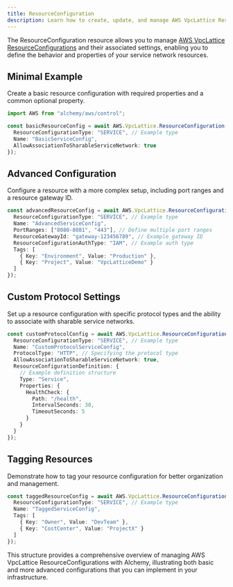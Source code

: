 ```yaml
---
title: ResourceConfiguration
description: Learn how to create, update, and manage AWS VpcLattice ResourceConfigurations using Alchemy Cloud Control.
---
```



The ResourceConfiguration resource allows you to manage [AWS VpcLattice ResourceConfigurations](https://docs.aws.amazon.com/vpclattice/latest/userguide/) and their associated settings, enabling you to define the behavior and properties of your service network resources.

## Minimal Example

Create a basic resource configuration with required properties and a common optional property.

```ts
import AWS from "alchemy/aws/control";

const basicResourceConfig = await AWS.VpcLattice.ResourceConfiguration("basicResourceConfig", {
  ResourceConfigurationType: "SERVICE", // Example type
  Name: "BasicServiceConfig",
  AllowAssociationToSharableServiceNetwork: true
});
```

## Advanced Configuration

Configure a resource with a more complex setup, including port ranges and a resource gateway ID.

```ts
const advancedResourceConfig = await AWS.VpcLattice.ResourceConfiguration("advancedResourceConfig", {
  ResourceConfigurationType: "SERVICE", // Example type
  Name: "AdvancedServiceConfig",
  PortRanges: ["8080-8081", "443"], // Define multiple port ranges
  ResourceGatewayId: "gateway-123456789", // Example gateway ID
  ResourceConfigurationAuthType: "IAM", // Example auth type
  Tags: [
    { Key: "Environment", Value: "Production" },
    { Key: "Project", Value: "VpcLatticeDemo" }
  ]
});
```

## Custom Protocol Settings

Set up a resource configuration with specific protocol types and the ability to associate with sharable service networks.

```ts
const customProtocolConfig = await AWS.VpcLattice.ResourceConfiguration("customProtocolConfig", {
  ResourceConfigurationType: "SERVICE", // Example type
  Name: "CustomProtocolServiceConfig",
  ProtocolType: "HTTP", // Specifying the protocol type
  AllowAssociationToSharableServiceNetwork: true,
  ResourceConfigurationDefinition: {
    // Example definition structure
    Type: "Service",
    Properties: {
      HealthCheck: {
        Path: "/health",
        IntervalSeconds: 30,
        TimeoutSeconds: 5
      }
    }
  }
});
```

## Tagging Resources

Demonstrate how to tag your resource configuration for better organization and management.

```ts
const taggedResourceConfig = await AWS.VpcLattice.ResourceConfiguration("taggedResourceConfig", {
  ResourceConfigurationType: "SERVICE", // Example type
  Name: "TaggedServiceConfig",
  Tags: [
    { Key: "Owner", Value: "DevTeam" },
    { Key: "CostCenter", Value: "ProjectX" }
  ]
});
``` 

This structure provides a comprehensive overview of managing AWS VpcLattice ResourceConfigurations with Alchemy, illustrating both basic and more advanced configurations that you can implement in your infrastructure.
